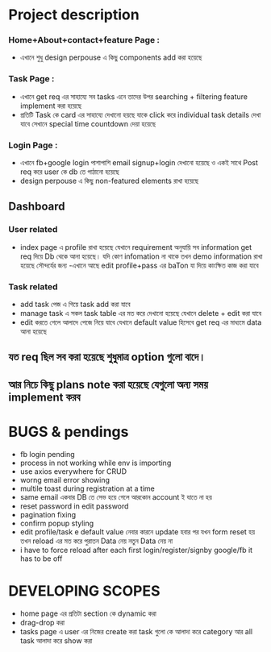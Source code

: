 # Project description

### Home+About+contact+feature Page :

- এখানে শুধু design perpouse এ কিছু components add করা হয়েছে

### Task Page :

- এখানে get req এর সাহায্যে সব tasks এনে তাদের উপর searching + filtering feature implement করা হয়েছে
- প্রতিটি Task কে card এর সাহায্যে দেখানো হয়ছে যাকে click করে individual task details দেখা যাবে সেখানে special time countdown দেয়া হয়েছে

### Login Page :

- এখানে fb+google login পাশাপাশি email signup+login দেখানো হয়েছে ও একই সাথে Post req করে user কে db তে পাঠানো হয়েছে
- design perpouse এ কিছু non-featured elements রাখা হয়েছে

## Dashboard

### User related

- index page এ profile রাখা হয়েছে যেখানে requirement অনুযায়ি সব information get req দিয়ে Db থেকে আনা হয়েছে। যদি কোণ infomation না থাকে তখন demo information রাখা হয়েছে সৌন্দর্যের জন্য
  -এখানে আছে edit profile+pass এর baTon যা দিয়ে কাংক্ষিত কাজ করা যাবে

### Task related

- add task পেজ এ গিয়ে task add করা যাবে
- manage task এ সকল task table এর মত করে দেখানো হয়েছে যেখানে delete + edit করা যাবে
- edit করতে গেলে আলাদে পেজে নিয়ে যাবে যেখানে default value হিসেবে get req এর মাধ্যমে data আনা হয়েছে

## যত req ছিল সব করা হয়েছে শুধুমাত্র option গুলো বাদে।

## আর নিচে কিছু plans note করা হয়েছে যেগুলো অন্য সময় implement করব

# BUGS & pendings

- fb login pending
- process in not working while env is importing
- use axios everywhere for CRUD
- worng email error showing
- multile toast during registration at a time
- same email একবার DB তে সেভ হয়ে গেলে আরকোন account ই যাতে না হয়
- reset password in edit password
- pagination fixing
- confirm popup styling
- edit profile/task e default value নেবার কারনে update হবার পর যখন form reset হয় তখন reload এর মত করে পুরাতন Data নেয় নতুন Data নেয় না
- i have to force reload after each first login/register/signby google/fb it has to be off

# DEVELOPING SCOPES

- home page এর প্রতিটা section কে dynamic করা
- drag-drop করা
- tasks page এ user এর নিজের create করা task গুলো কে আলাদা করে category আর all task আলাদা করে show করা
